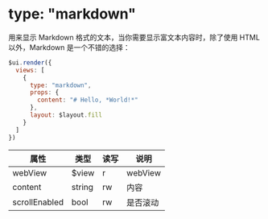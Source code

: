 # type: "markdown"

用来显示 Markdown 格式的文本，当你需要显示富文本内容时，除了使用 HTML 以外，Markdown 是一个不错的选择：

```js
$ui.render({
  views: [
    {
      type: "markdown",
      props: {
        content: "# Hello, *World!*"
      },
      layout: $layout.fill
    }
  ]
})
```

属性 | 类型 | 读写 | 说明
---|---|---|---
webView | $view | r | webView
content | string | rw | 内容
scrollEnabled | bool | rw | 是否滚动